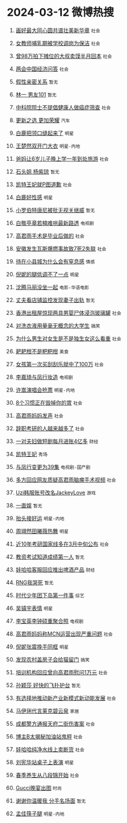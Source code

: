 # 2024-03-12 微博热搜 
1. [画好最大同心圆共谱壮美新华章](https://m.weibo.cn/search?containerid=100103type%3D1%26t%3D10%26q%3D%23%E7%94%BB%E5%A5%BD%E6%9C%80%E5%A4%A7%E5%90%8C%E5%BF%83%E5%9C%86%E5%85%B1%E8%B0%B1%E5%A3%AE%E7%BE%8E%E6%96%B0%E5%8D%8E%E7%AB%A0%23&stream_entry_id=51&isnewpage=1&extparam=seat%3D1%26dgr%3D0%26stream_entry_id%3D51%26pos%3D0%26c_type%3D51%26q%3D%2523%25E7%2594%25BB%25E5%25A5%25BD%25E6%259C%2580%25E5%25A4%25A7%25E5%2590%258C%25E5%25BF%2583%25E5%259C%2586%25E5%2585%25B1%25E8%25B0%25B1%25E5%25A3%25AE%25E7%25BE%258E%25E6%2596%25B0%25E5%258D%258E%25E7%25AB%25A0%2523%26filter_type%3Drealtimehot%26cate%3D10103%26display_time%3D1710177477%26pre_seqid%3D17101774777730138825) `社会` 

2. [女教师哺乳期被学校调岗为保洁](https://m.weibo.cn/search?containerid=100103type%3D1%26t%3D10%26q%3D%23%E5%A5%B3%E6%95%99%E5%B8%88%E5%93%BA%E4%B9%B3%E6%9C%9F%E8%A2%AB%E5%AD%A6%E6%A0%A1%E8%B0%83%E5%B2%97%E4%B8%BA%E4%BF%9D%E6%B4%81%23&stream_entry_id=31&isnewpage=1&extparam=seat%3D1%26realpos%3D1%26q%3D%2523%25E5%25A5%25B3%25E6%2595%2599%25E5%25B8%2588%25E5%2593%25BA%25E4%25B9%25B3%25E6%259C%259F%25E8%25A2%25AB%25E5%25AD%25A6%25E6%25A0%25A1%25E8%25B0%2583%25E5%25B2%2597%25E4%25B8%25BA%25E4%25BF%259D%25E6%25B4%2581%2523%26c_type%3D31%26filter_type%3Drealtimehot%26cate%3D5001%26lcate%3D5001%26stream_entry_id%3D31%26pos%3D0%26flag%3D1%26dgr%3D0%26band_rank%3D1%26display_time%3D1710177477%26pre_seqid%3D17101774777730138825) `社会` 

3. [曾98万拍下摊位的大叔卖馍半月回本](https://m.weibo.cn/search?containerid=100103type%3D1%26t%3D10%26q%3D%23%E6%9B%BE98%E4%B8%87%E6%8B%8D%E4%B8%8B%E6%91%8A%E4%BD%8D%E7%9A%84%E5%A4%A7%E5%8F%94%E5%8D%96%E9%A6%8D%E5%8D%8A%E6%9C%88%E5%9B%9E%E6%9C%AC%23&stream_entry_id=31&isnewpage=1&extparam=seat%3D1%26realpos%3D2%26q%3D%2523%25E6%259B%25BE98%25E4%25B8%2587%25E6%258B%258D%25E4%25B8%258B%25E6%2591%258A%25E4%25BD%258D%25E7%259A%2584%25E5%25A4%25A7%25E5%258F%2594%25E5%258D%2596%25E9%25A6%258D%25E5%258D%258A%25E6%259C%2588%25E5%259B%259E%25E6%259C%25AC%2523%26c_type%3D31%26filter_type%3Drealtimehot%26cate%3D5001%26lcate%3D5001%26stream_entry_id%3D31%26pos%3D1%26flag%3D32768%26dgr%3D0%26band_rank%3D2%26display_time%3D1710177477%26pre_seqid%3D17101774777730138825) `社会` 

4. [两会中国经济问答](https://m.weibo.cn/search?containerid=100103type%3D1%26t%3D10%26q%3D%23%E4%B8%A4%E4%BC%9A%E4%B8%AD%E5%9B%BD%E7%BB%8F%E6%B5%8E%E9%97%AE%E7%AD%94%23&stream_entry_id=31&isnewpage=1&extparam=seat%3D1%26realpos%3D3%26q%3D%2523%25E4%25B8%25A4%25E4%25BC%259A%25E4%25B8%25AD%25E5%259B%25BD%25E7%25BB%258F%25E6%25B5%258E%25E9%2597%25AE%25E7%25AD%2594%2523%26c_type%3D31%26filter_type%3Drealtimehot%26cate%3D5001%26lcate%3D5001%26stream_entry_id%3D31%26pos%3D2%26flag%3D0%26dgr%3D0%26band_rank%3D3%26display_time%3D1710177477%26pre_seqid%3D17101774777730138825) `社会` 

5. [假性亲密关系](https://m.weibo.cn/search?containerid=100103type%3D1%26t%3D10%26q%3D%E5%81%87%E6%80%A7%E4%BA%B2%E5%AF%86%E5%85%B3%E7%B3%BB&stream_entry_id=31&isnewpage=1&extparam=seat%3D1%26realpos%3D4%26q%3D%25E5%2581%2587%25E6%2580%25A7%25E4%25BA%25B2%25E5%25AF%2586%25E5%2585%25B3%25E7%25B3%25BB%26c_type%3D31%26filter_type%3Drealtimehot%26cate%3D5001%26lcate%3D5001%26stream_entry_id%3D31%26pos%3D3%26flag%3D2%26dgr%3D0%26band_rank%3D4%26display_time%3D1710177477%26pre_seqid%3D17101774777730138825) `暂无` 

6. [林一 男友101](https://m.weibo.cn/search?containerid=100103type%3D1%26t%3D10%26q%3D%E6%9E%97%E4%B8%80+%E7%94%B7%E5%8F%8B101&stream_entry_id=31&isnewpage=1&extparam=seat%3D1%26realpos%3D5%26q%3D%25E6%259E%2597%25E4%25B8%2580%2520%25E7%2594%25B7%25E5%258F%258B101%26c_type%3D31%26filter_type%3Drealtimehot%26cate%3D5001%26lcate%3D5001%26stream_entry_id%3D31%26pos%3D4%26flag%3D2%26dgr%3D0%26band_rank%3D5%26display_time%3D1710177477%26pre_seqid%3D17101774777730138825) `暂无` 

7. [中科院院士不提倡健康人做癌症筛查](https://m.weibo.cn/search?containerid=100103type%3D1%26t%3D10%26q%3D%23%E4%B8%AD%E7%A7%91%E9%99%A2%E9%99%A2%E5%A3%AB%E4%B8%8D%E6%8F%90%E5%80%A1%E5%81%A5%E5%BA%B7%E4%BA%BA%E5%81%9A%E7%99%8C%E7%97%87%E7%AD%9B%E6%9F%A5%23&stream_entry_id=31&isnewpage=1&extparam=seat%3D1%26realpos%3D6%26q%3D%2523%25E4%25B8%25AD%25E7%25A7%2591%25E9%2599%25A2%25E9%2599%25A2%25E5%25A3%25AB%25E4%25B8%258D%25E6%258F%2590%25E5%2580%25A1%25E5%2581%25A5%25E5%25BA%25B7%25E4%25BA%25BA%25E5%2581%259A%25E7%2599%258C%25E7%2597%2587%25E7%25AD%259B%25E6%259F%25A5%2523%26c_type%3D31%26filter_type%3Drealtimehot%26cate%3D5001%26lcate%3D5001%26stream_entry_id%3D31%26pos%3D5%26flag%3D2%26dgr%3D0%26band_rank%3D6%26display_time%3D1710177477%26pre_seqid%3D17101774777730138825) `社会` 

8. [更新之选 更加荣耀](https://m.weibo.cn/search?containerid=100103type%3D1%26t%3D10%26q%3D%23%E6%9B%B4%E6%96%B0%E4%B9%8B%E9%80%89+%E6%9B%B4%E5%8A%A0%E8%8D%A3%E8%80%80%23&stream_entry_id=31&isnewpage=1&extparam=seat%3D1%26adid%3D226587%26band_rank%3D7%26c_type%3D31%26filter_type%3Drealtimehot%26cate%3D5001%26lcate%3D5001%26topic_ad%3D1%26stream_entry_id%3D31%26pos%3D6%26q%3D%2523%25E6%259B%25B4%25E6%2596%25B0%25E4%25B9%258B%25E9%2580%2589%2520%25E6%259B%25B4%25E5%258A%25A0%25E8%258D%25A3%25E8%2580%2580%2523%26dgr%3D0%26is_ad_pos%3D1%26display_time%3D1710177477%26pre_seqid%3D17101774777730138825) `汽车` 

9. [白鹿把领口缝起来了](https://m.weibo.cn/search?containerid=100103type%3D1%26t%3D10%26q%3D%23%E7%99%BD%E9%B9%BF%E6%8A%8A%E9%A2%86%E5%8F%A3%E7%BC%9D%E8%B5%B7%E6%9D%A5%E4%BA%86%23&stream_entry_id=31&isnewpage=1&extparam=seat%3D1%26realpos%3D7%26q%3D%2523%25E7%2599%25BD%25E9%25B9%25BF%25E6%258A%258A%25E9%25A2%2586%25E5%258F%25A3%25E7%25BC%259D%25E8%25B5%25B7%25E6%259D%25A5%25E4%25BA%2586%2523%26c_type%3D31%26filter_type%3Drealtimehot%26cate%3D5001%26lcate%3D5001%26stream_entry_id%3D31%26pos%3D7%26flag%3D2%26dgr%3D0%26band_rank%3D7%26display_time%3D1710177477%26pre_seqid%3D17101774777730138825) `明星` 

10. [王楚然双开门大衣](https://m.weibo.cn/search?containerid=100103type%3D1%26t%3D10%26q%3D%23%E7%8E%8B%E6%A5%9A%E7%84%B6%E5%8F%8C%E5%BC%80%E9%97%A8%E5%A4%A7%E8%A1%A3%23&stream_entry_id=31&isnewpage=1&extparam=seat%3D1%26realpos%3D8%26q%3D%2523%25E7%258E%258B%25E6%25A5%259A%25E7%2584%25B6%25E5%258F%258C%25E5%25BC%2580%25E9%2597%25A8%25E5%25A4%25A7%25E8%25A1%25A3%2523%26c_type%3D31%26filter_type%3Drealtimehot%26cate%3D5001%26lcate%3D5001%26stream_entry_id%3D31%26pos%3D8%26flag%3D2%26dgr%3D0%26band_rank%3D8%26display_time%3D1710177477%26pre_seqid%3D17101774777730138825) `明星-内地` 

11. [爸妈让6岁儿子晚上学一年到处旅游](https://m.weibo.cn/search?containerid=100103type%3D1%26t%3D10%26q%3D%23%E7%88%B8%E5%A6%88%E8%AE%A96%E5%B2%81%E5%84%BF%E5%AD%90%E6%99%9A%E4%B8%8A%E5%AD%A6%E4%B8%80%E5%B9%B4%E5%88%B0%E5%A4%84%E6%97%85%E6%B8%B8%23&stream_entry_id=31&isnewpage=1&extparam=seat%3D1%26realpos%3D9%26q%3D%2523%25E7%2588%25B8%25E5%25A6%2588%25E8%25AE%25A96%25E5%25B2%2581%25E5%2584%25BF%25E5%25AD%2590%25E6%2599%259A%25E4%25B8%258A%25E5%25AD%25A6%25E4%25B8%2580%25E5%25B9%25B4%25E5%2588%25B0%25E5%25A4%2584%25E6%2597%2585%25E6%25B8%25B8%2523%26c_type%3D31%26filter_type%3Drealtimehot%26cate%3D5001%26lcate%3D5001%26stream_entry_id%3D31%26pos%3D9%26flag%3D32768%26dgr%3D0%26band_rank%3D9%26display_time%3D1710177477%26pre_seqid%3D17101774777730138825) `社会` 

12. [石头姐 杨紫琼](https://m.weibo.cn/search?containerid=100103type%3D1%26t%3D10%26q%3D%E7%9F%B3%E5%A4%B4%E5%A7%90+%E6%9D%A8%E7%B4%AB%E7%90%BC&stream_entry_id=31&isnewpage=1&extparam=seat%3D1%26realpos%3D10%26q%3D%25E7%259F%25B3%25E5%25A4%25B4%25E5%25A7%2590%2520%25E6%259D%25A8%25E7%25B4%25AB%25E7%2590%25BC%26c_type%3D31%26filter_type%3Drealtimehot%26cate%3D5001%26lcate%3D5001%26stream_entry_id%3D31%26pos%3D10%26flag%3D0%26dgr%3D0%26band_rank%3D10%26display_time%3D1710177477%26pre_seqid%3D17101774777730138825) `暂无` 

13. [凯特王妃就P图道歉](https://m.weibo.cn/search?containerid=100103type%3D1%26t%3D10%26q%3D%23%E5%87%AF%E7%89%B9%E7%8E%8B%E5%A6%83%E5%B0%B1P%E5%9B%BE%E9%81%93%E6%AD%89%23&stream_entry_id=31&isnewpage=1&extparam=seat%3D1%26realpos%3D11%26q%3D%2523%25E5%2587%25AF%25E7%2589%25B9%25E7%258E%258B%25E5%25A6%2583%25E5%25B0%25B1P%25E5%259B%25BE%25E9%2581%2593%25E6%25AD%2589%2523%26c_type%3D31%26filter_type%3Drealtimehot%26cate%3D5001%26lcate%3D5001%26stream_entry_id%3D31%26pos%3D11%26flag%3D2%26dgr%3D0%26band_rank%3D11%26display_time%3D1710177477%26pre_seqid%3D17101774777730138825) `社会` 

14. [白鹿好性感](https://m.weibo.cn/search?containerid=100103type%3D1%26t%3D10%26q%3D%23%E7%99%BD%E9%B9%BF%E5%A5%BD%E6%80%A7%E6%84%9F%23&stream_entry_id=31&isnewpage=1&extparam=seat%3D1%26realpos%3D12%26q%3D%2523%25E7%2599%25BD%25E9%25B9%25BF%25E5%25A5%25BD%25E6%2580%25A7%25E6%2584%259F%2523%26c_type%3D31%26filter_type%3Drealtimehot%26cate%3D5001%26lcate%3D5001%26stream_entry_id%3D31%26pos%3D12%26flag%3D2%26dgr%3D0%26band_rank%3D12%26display_time%3D1710177477%26pre_seqid%3D17101774777730138825) `明星` 

15. [小罗伯特唐尼被批无视关继威](https://m.weibo.cn/search?containerid=100103type%3D1%26t%3D10%26q%3D%E5%B0%8F%E7%BD%97%E4%BC%AF%E7%89%B9%E5%94%90%E5%B0%BC%E8%A2%AB%E6%89%B9%E6%97%A0%E8%A7%86%E5%85%B3%E7%BB%A7%E5%A8%81&stream_entry_id=31&isnewpage=1&extparam=seat%3D1%26realpos%3D13%26q%3D%25E5%25B0%258F%25E7%25BD%2597%25E4%25BC%25AF%25E7%2589%25B9%25E5%2594%2590%25E5%25B0%25BC%25E8%25A2%25AB%25E6%2589%25B9%25E6%2597%25A0%25E8%25A7%2586%25E5%2585%25B3%25E7%25BB%25A7%25E5%25A8%2581%26c_type%3D31%26filter_type%3Drealtimehot%26cate%3D5001%26lcate%3D5001%26stream_entry_id%3D31%26pos%3D13%26flag%3D2%26dgr%3D0%26band_rank%3D13%26display_time%3D1710177477%26pre_seqid%3D17101774777730138825) `暂无` 

16. [白敬亭章若楠难哄最新路透](https://m.weibo.cn/search?containerid=100103type%3D1%26t%3D10%26q%3D%23%E7%99%BD%E6%95%AC%E4%BA%AD%E7%AB%A0%E8%8B%A5%E6%A5%A0%E9%9A%BE%E5%93%84%E6%9C%80%E6%96%B0%E8%B7%AF%E9%80%8F%23&stream_entry_id=31&isnewpage=1&extparam=seat%3D1%26realpos%3D14%26q%3D%2523%25E7%2599%25BD%25E6%2595%25AC%25E4%25BA%25AD%25E7%25AB%25A0%25E8%258B%25A5%25E6%25A5%25A0%25E9%259A%25BE%25E5%2593%2584%25E6%259C%2580%25E6%2596%25B0%25E8%25B7%25AF%25E9%2580%258F%2523%26c_type%3D31%26filter_type%3Drealtimehot%26cate%3D5001%26lcate%3D5001%26stream_entry_id%3D31%26pos%3D14%26flag%3D0%26dgr%3D0%26band_rank%3D14%26display_time%3D1710177477%26pre_seqid%3D17101774777730138825) `电视剧` 

17. [高君雨手术是毕业后做的](https://m.weibo.cn/search?containerid=100103type%3D1%26t%3D10%26q%3D%23%E9%AB%98%E5%90%9B%E9%9B%A8%E6%89%8B%E6%9C%AF%E6%98%AF%E6%AF%95%E4%B8%9A%E5%90%8E%E5%81%9A%E7%9A%84%23&stream_entry_id=31&isnewpage=1&extparam=seat%3D1%26realpos%3D15%26q%3D%2523%25E9%25AB%2598%25E5%2590%259B%25E9%259B%25A8%25E6%2589%258B%25E6%259C%25AF%25E6%2598%25AF%25E6%25AF%2595%25E4%25B8%259A%25E5%2590%258E%25E5%2581%259A%25E7%259A%2584%2523%26c_type%3D31%26filter_type%3Drealtimehot%26cate%3D5001%26lcate%3D5001%26stream_entry_id%3D31%26pos%3D15%26flag%3D2%26dgr%3D0%26band_rank%3D15%26display_time%3D1710177477%26pre_seqid%3D17101774777730138825) `社会` 

18. [安徽发生瓦斯爆燃事故致7死2失联](https://m.weibo.cn/search?containerid=100103type%3D1%26t%3D10%26q%3D%23%E5%AE%89%E5%BE%BD%E5%8F%91%E7%94%9F%E7%93%A6%E6%96%AF%E7%88%86%E7%87%83%E4%BA%8B%E6%95%85%E8%87%B47%E6%AD%BB2%E5%A4%B1%E8%81%94%23&stream_entry_id=31&isnewpage=1&extparam=seat%3D1%26realpos%3D16%26q%3D%2523%25E5%25AE%2589%25E5%25BE%25BD%25E5%258F%2591%25E7%2594%259F%25E7%2593%25A6%25E6%2596%25AF%25E7%2588%2586%25E7%2587%2583%25E4%25BA%258B%25E6%2595%2585%25E8%2587%25B47%25E6%25AD%25BB2%25E5%25A4%25B1%25E8%2581%2594%2523%26c_type%3D31%26filter_type%3Drealtimehot%26cate%3D5001%26lcate%3D5001%26stream_entry_id%3D31%26pos%3D16%26flag%3D2%26dgr%3D0%26band_rank%3D16%26display_time%3D1710177477%26pre_seqid%3D17101774777730138825) `社会` 

19. [待在小县城为什么会有窒息感](https://m.weibo.cn/search?containerid=100103type%3D1%26t%3D10%26q%3D%23%E5%BE%85%E5%9C%A8%E5%B0%8F%E5%8E%BF%E5%9F%8E%E4%B8%BA%E4%BB%80%E4%B9%88%E4%BC%9A%E6%9C%89%E7%AA%92%E6%81%AF%E6%84%9F%23&stream_entry_id=31&isnewpage=1&extparam=seat%3D1%26realpos%3D17%26q%3D%2523%25E5%25BE%2585%25E5%259C%25A8%25E5%25B0%258F%25E5%258E%25BF%25E5%259F%258E%25E4%25B8%25BA%25E4%25BB%2580%25E4%25B9%2588%25E4%25BC%259A%25E6%259C%2589%25E7%25AA%2592%25E6%2581%25AF%25E6%2584%259F%2523%26c_type%3D31%26filter_type%3Drealtimehot%26cate%3D5001%26lcate%3D5001%26stream_entry_id%3D31%26pos%3D17%26flag%3D2%26dgr%3D0%26band_rank%3D17%26display_time%3D1710177477%26pre_seqid%3D17101774777730138825) `情感` 

20. [倪妮的腿低调不了一点](https://m.weibo.cn/search?containerid=100103type%3D1%26t%3D10%26q%3D%23%E5%80%AA%E5%A6%AE%E7%9A%84%E8%85%BF%E4%BD%8E%E8%B0%83%E4%B8%8D%E4%BA%86%E4%B8%80%E7%82%B9%23&stream_entry_id=31&isnewpage=1&extparam=seat%3D1%26realpos%3D18%26q%3D%2523%25E5%2580%25AA%25E5%25A6%25AE%25E7%259A%2584%25E8%2585%25BF%25E4%25BD%258E%25E8%25B0%2583%25E4%25B8%258D%25E4%25BA%2586%25E4%25B8%2580%25E7%2582%25B9%2523%26c_type%3D31%26filter_type%3Drealtimehot%26cate%3D5001%26lcate%3D5001%26stream_entry_id%3D31%26pos%3D18%26flag%3D2%26dgr%3D0%26band_rank%3D18%26display_time%3D1710177477%26pre_seqid%3D17101774777730138825) `明星` 

21. [沈腾马丽没坐一起](https://m.weibo.cn/search?containerid=100103type%3D1%26t%3D10%26q%3D%23%E6%B2%88%E8%85%BE%E9%A9%AC%E4%B8%BD%E6%B2%A1%E5%9D%90%E4%B8%80%E8%B5%B7%23&stream_entry_id=31&isnewpage=1&extparam=seat%3D1%26realpos%3D19%26q%3D%2523%25E6%25B2%2588%25E8%2585%25BE%25E9%25A9%25AC%25E4%25B8%25BD%25E6%25B2%25A1%25E5%259D%2590%25E4%25B8%2580%25E8%25B5%25B7%2523%26c_type%3D31%26filter_type%3Drealtimehot%26cate%3D5001%26lcate%3D5001%26stream_entry_id%3D31%26pos%3D19%26flag%3D1%26dgr%3D0%26band_rank%3D19%26display_time%3D1710177477%26pre_seqid%3D17101774777730138825) `电影-华语电影` 

22. [丈夫看店铺监控发现妻子出轨](https://m.weibo.cn/search?containerid=100103type%3D1%26t%3D10%26q%3D%23%E4%B8%88%E5%A4%AB%E7%9C%8B%E5%BA%97%E9%93%BA%E7%9B%91%E6%8E%A7%E5%8F%91%E7%8E%B0%E5%A6%BB%E5%AD%90%E5%87%BA%E8%BD%A8%23&stream_entry_id=31&isnewpage=1&extparam=seat%3D1%26realpos%3D20%26q%3D%2523%25E4%25B8%2588%25E5%25A4%25AB%25E7%259C%258B%25E5%25BA%2597%25E9%2593%25BA%25E7%259B%2591%25E6%258E%25A7%25E5%258F%2591%25E7%258E%25B0%25E5%25A6%25BB%25E5%25AD%2590%25E5%2587%25BA%25E8%25BD%25A8%2523%26c_type%3D31%26filter_type%3Drealtimehot%26cate%3D5001%26lcate%3D5001%26stream_entry_id%3D31%26pos%3D20%26flag%3D0%26dgr%3D0%26band_rank%3D20%26display_time%3D1710177477%26pre_seqid%3D17101774777730138825) `暂无` 

23. [香港出租屋惊现两具男婴尸体浸泡玻璃罐](https://m.weibo.cn/search?containerid=100103type%3D1%26t%3D10%26q%3D%23%E9%A6%99%E6%B8%AF%E5%87%BA%E7%A7%9F%E5%B1%8B%E6%83%8A%E7%8E%B0%E4%B8%A4%E5%85%B7%E7%94%B7%E5%A9%B4%E5%B0%B8%E4%BD%93%E6%B5%B8%E6%B3%A1%E7%8E%BB%E7%92%83%E7%BD%90%23&stream_entry_id=31&isnewpage=1&extparam=seat%3D1%26realpos%3D21%26q%3D%2523%25E9%25A6%2599%25E6%25B8%25AF%25E5%2587%25BA%25E7%25A7%259F%25E5%25B1%258B%25E6%2583%258A%25E7%258E%25B0%25E4%25B8%25A4%25E5%2585%25B7%25E7%2594%25B7%25E5%25A9%25B4%25E5%25B0%25B8%25E4%25BD%2593%25E6%25B5%25B8%25E6%25B3%25A1%25E7%258E%25BB%25E7%2592%2583%25E7%25BD%2590%2523%26c_type%3D31%26filter_type%3Drealtimehot%26cate%3D5001%26lcate%3D5001%26stream_entry_id%3D31%26pos%3D21%26flag%3D2%26dgr%3D0%26band_rank%3D21%26display_time%3D1710177477%26pre_seqid%3D17101774777730138825) `社会` 

24. [对洗衣液用量毫无概念的大学生](https://m.weibo.cn/search?containerid=100103type%3D1%26t%3D10%26q%3D%23%E5%AF%B9%E6%B4%97%E8%A1%A3%E6%B6%B2%E7%94%A8%E9%87%8F%E6%AF%AB%E6%97%A0%E6%A6%82%E5%BF%B5%E7%9A%84%E5%A4%A7%E5%AD%A6%E7%94%9F%23&stream_entry_id=31&isnewpage=1&extparam=seat%3D1%26realpos%3D22%26q%3D%2523%25E5%25AF%25B9%25E6%25B4%2597%25E8%25A1%25A3%25E6%25B6%25B2%25E7%2594%25A8%25E9%2587%258F%25E6%25AF%25AB%25E6%2597%25A0%25E6%25A6%2582%25E5%25BF%25B5%25E7%259A%2584%25E5%25A4%25A7%25E5%25AD%25A6%25E7%2594%259F%2523%26c_type%3D31%26filter_type%3Drealtimehot%26cate%3D5001%26lcate%3D5001%26stream_entry_id%3D31%26pos%3D22%26flag%3D0%26dgr%3D0%26band_rank%3D22%26display_time%3D1710177477%26pre_seqid%3D17101774777730138825) `搞笑` 

25. [为什么男生对女生是不是独生女这么看重](https://m.weibo.cn/search?containerid=100103type%3D1%26t%3D10%26q%3D%23%E4%B8%BA%E4%BB%80%E4%B9%88%E7%94%B7%E7%94%9F%E5%AF%B9%E5%A5%B3%E7%94%9F%E6%98%AF%E4%B8%8D%E6%98%AF%E7%8B%AC%E7%94%9F%E5%A5%B3%E8%BF%99%E4%B9%88%E7%9C%8B%E9%87%8D%23&stream_entry_id=31&isnewpage=1&extparam=seat%3D1%26realpos%3D23%26q%3D%2523%25E4%25B8%25BA%25E4%25BB%2580%25E4%25B9%2588%25E7%2594%25B7%25E7%2594%259F%25E5%25AF%25B9%25E5%25A5%25B3%25E7%2594%259F%25E6%2598%25AF%25E4%25B8%258D%25E6%2598%25AF%25E7%258B%25AC%25E7%2594%259F%25E5%25A5%25B3%25E8%25BF%2599%25E4%25B9%2588%25E7%259C%258B%25E9%2587%258D%2523%26c_type%3D31%26filter_type%3Drealtimehot%26cate%3D5001%26lcate%3D5001%26stream_entry_id%3D31%26pos%3D23%26flag%3D0%26dgr%3D0%26band_rank%3D23%26display_time%3D1710177477%26pre_seqid%3D17101774777730138825) `社会` 

26. [耙耙柑不是粑粑柑](https://m.weibo.cn/search?containerid=100103type%3D1%26t%3D10%26q%3D%23%E8%80%99%E8%80%99%E6%9F%91%E4%B8%8D%E6%98%AF%E7%B2%91%E7%B2%91%E6%9F%91%23&stream_entry_id=31&isnewpage=1&extparam=seat%3D1%26realpos%3D24%26q%3D%2523%25E8%2580%2599%25E8%2580%2599%25E6%259F%2591%25E4%25B8%258D%25E6%2598%25AF%25E7%25B2%2591%25E7%25B2%2591%25E6%259F%2591%2523%26c_type%3D31%26filter_type%3Drealtimehot%26cate%3D5001%26lcate%3D5001%26stream_entry_id%3D31%26pos%3D24%26flag%3D2%26dgr%3D0%26band_rank%3D24%26display_time%3D1710177477%26pre_seqid%3D17101774777730138825) `美食` 

27. [女孩第一次买刮刮乐就中了100万](https://m.weibo.cn/search?containerid=100103type%3D1%26t%3D10%26q%3D%23%E5%A5%B3%E5%AD%A9%E7%AC%AC%E4%B8%80%E6%AC%A1%E4%B9%B0%E5%88%AE%E5%88%AE%E4%B9%90%E5%B0%B1%E4%B8%AD%E4%BA%86100%E4%B8%87%23&stream_entry_id=31&isnewpage=1&extparam=seat%3D1%26realpos%3D25%26q%3D%2523%25E5%25A5%25B3%25E5%25AD%25A9%25E7%25AC%25AC%25E4%25B8%2580%25E6%25AC%25A1%25E4%25B9%25B0%25E5%2588%25AE%25E5%2588%25AE%25E4%25B9%2590%25E5%25B0%25B1%25E4%25B8%25AD%25E4%25BA%2586100%25E4%25B8%2587%2523%26c_type%3D31%26filter_type%3Drealtimehot%26cate%3D5001%26lcate%3D5001%26stream_entry_id%3D31%26pos%3D25%26flag%3D0%26dgr%3D0%26band_rank%3D25%26display_time%3D1710177477%26pre_seqid%3D17101774777730138825) `社会` 

28. [李嘉琦与凤行妆造](https://m.weibo.cn/search?containerid=100103type%3D1%26t%3D10%26q%3D%23%E6%9D%8E%E5%98%89%E7%90%A6%E4%B8%8E%E5%87%A4%E8%A1%8C%E5%A6%86%E9%80%A0%23&stream_entry_id=31&isnewpage=1&extparam=seat%3D1%26realpos%3D26%26q%3D%2523%25E6%259D%258E%25E5%2598%2589%25E7%2590%25A6%25E4%25B8%258E%25E5%2587%25A4%25E8%25A1%258C%25E5%25A6%2586%25E9%2580%25A0%2523%26c_type%3D31%26filter_type%3Drealtimehot%26cate%3D5001%26lcate%3D5001%26stream_entry_id%3D31%26pos%3D26%26flag%3D1%26dgr%3D0%26band_rank%3D26%26display_time%3D1710177477%26pre_seqid%3D17101774777730138825) `电视剧` 

29. [许嵩演唱会抢票](https://m.weibo.cn/search?containerid=100103type%3D1%26t%3D10%26q%3D%23%E8%AE%B8%E5%B5%A9%E6%BC%94%E5%94%B1%E4%BC%9A%E6%8A%A2%E7%A5%A8%23&stream_entry_id=31&isnewpage=1&extparam=seat%3D1%26realpos%3D27%26q%3D%2523%25E8%25AE%25B8%25E5%25B5%25A9%25E6%25BC%2594%25E5%2594%25B1%25E4%25BC%259A%25E6%258A%25A2%25E7%25A5%25A8%2523%26c_type%3D31%26filter_type%3Drealtimehot%26cate%3D5001%26lcate%3D5001%26stream_entry_id%3D31%26pos%3D27%26flag%3D0%26dgr%3D0%26band_rank%3D27%26display_time%3D1710177477%26pre_seqid%3D17101774777730138825) `明星-内地` 

30. [8个习惯正在毁掉你的胃](https://m.weibo.cn/search?containerid=100103type%3D1%26t%3D10%26q%3D%238%E4%B8%AA%E4%B9%A0%E6%83%AF%E6%AD%A3%E5%9C%A8%E6%AF%81%E6%8E%89%E4%BD%A0%E7%9A%84%E8%83%83%23&stream_entry_id=31&isnewpage=1&extparam=seat%3D1%26realpos%3D28%26q%3D%25238%25E4%25B8%25AA%25E4%25B9%25A0%25E6%2583%25AF%25E6%25AD%25A3%25E5%259C%25A8%25E6%25AF%2581%25E6%258E%2589%25E4%25BD%25A0%25E7%259A%2584%25E8%2583%2583%2523%26c_type%3D31%26filter_type%3Drealtimehot%26cate%3D5001%26lcate%3D5001%26stream_entry_id%3D31%26pos%3D28%26flag%3D0%26dgr%3D0%26band_rank%3D28%26display_time%3D1710177477%26pre_seqid%3D17101774777730138825) `社会` 

31. [高君雨妈妈发声](https://m.weibo.cn/search?containerid=100103type%3D1%26t%3D10%26q%3D%23%E9%AB%98%E5%90%9B%E9%9B%A8%E5%A6%88%E5%A6%88%E5%8F%91%E5%A3%B0%23&stream_entry_id=31&isnewpage=1&extparam=seat%3D1%26realpos%3D29%26q%3D%2523%25E9%25AB%2598%25E5%2590%259B%25E9%259B%25A8%25E5%25A6%2588%25E5%25A6%2588%25E5%258F%2591%25E5%25A3%25B0%2523%26c_type%3D31%26filter_type%3Drealtimehot%26cate%3D5001%26lcate%3D5001%26stream_entry_id%3D31%26pos%3D29%26flag%3D0%26dgr%3D0%26band_rank%3D29%26display_time%3D1710177477%26pre_seqid%3D17101774777730138825) `社会` 

32. [辞职考研的人越来越多了](https://m.weibo.cn/search?containerid=100103type%3D1%26t%3D10%26q%3D%23%E8%BE%9E%E8%81%8C%E8%80%83%E7%A0%94%E7%9A%84%E4%BA%BA%E8%B6%8A%E6%9D%A5%E8%B6%8A%E5%A4%9A%E4%BA%86%23&stream_entry_id=31&isnewpage=1&extparam=seat%3D1%26realpos%3D30%26q%3D%2523%25E8%25BE%259E%25E8%2581%258C%25E8%2580%2583%25E7%25A0%2594%25E7%259A%2584%25E4%25BA%25BA%25E8%25B6%258A%25E6%259D%25A5%25E8%25B6%258A%25E5%25A4%259A%25E4%25BA%2586%2523%26c_type%3D31%26filter_type%3Drealtimehot%26cate%3D5001%26lcate%3D5001%26stream_entry_id%3D31%26pos%3D30%26flag%3D0%26dgr%3D0%26band_rank%3D30%26display_time%3D1710177477%26pre_seqid%3D17101774777730138825) `社会` 

33. [一对夫妇做短剧每月进账4亿多](https://m.weibo.cn/search?containerid=100103type%3D1%26t%3D10%26q%3D%23%E4%B8%80%E5%AF%B9%E5%A4%AB%E5%A6%87%E5%81%9A%E7%9F%AD%E5%89%A7%E6%AF%8F%E6%9C%88%E8%BF%9B%E8%B4%A64%E4%BA%BF%E5%A4%9A%23&stream_entry_id=31&isnewpage=1&extparam=seat%3D1%26realpos%3D31%26q%3D%2523%25E4%25B8%2580%25E5%25AF%25B9%25E5%25A4%25AB%25E5%25A6%2587%25E5%2581%259A%25E7%259F%25AD%25E5%2589%25A7%25E6%25AF%258F%25E6%259C%2588%25E8%25BF%259B%25E8%25B4%25A64%25E4%25BA%25BF%25E5%25A4%259A%2523%26c_type%3D31%26filter_type%3Drealtimehot%26cate%3D5001%26lcate%3D5001%26stream_entry_id%3D31%26pos%3D31%26flag%3D0%26dgr%3D0%26band_rank%3D31%26display_time%3D1710177477%26pre_seqid%3D17101774777730138825) `财经` 

34. [凯特王妃](https://m.weibo.cn/search?containerid=100103type%3D1%26t%3D10%26q%3D%E5%87%AF%E7%89%B9%E7%8E%8B%E5%A6%83&stream_entry_id=31&isnewpage=1&extparam=seat%3D1%26realpos%3D32%26q%3D%25E5%2587%25AF%25E7%2589%25B9%25E7%258E%258B%25E5%25A6%2583%26c_type%3D31%26filter_type%3Drealtimehot%26cate%3D5001%26lcate%3D5001%26stream_entry_id%3D31%26pos%3D32%26flag%3D0%26dgr%3D0%26band_rank%3D32%26display_time%3D1710177477%26pre_seqid%3D17101774777730138825) `秀场` 

35. [与凤行变更为39集](https://m.weibo.cn/search?containerid=100103type%3D1%26t%3D10%26q%3D%23%E4%B8%8E%E5%87%A4%E8%A1%8C%E5%8F%98%E6%9B%B4%E4%B8%BA39%E9%9B%86%23&stream_entry_id=31&isnewpage=1&extparam=seat%3D1%26realpos%3D33%26q%3D%2523%25E4%25B8%258E%25E5%2587%25A4%25E8%25A1%258C%25E5%258F%2598%25E6%259B%25B4%25E4%25B8%25BA39%25E9%259B%2586%2523%26c_type%3D31%26filter_type%3Drealtimehot%26cate%3D5001%26lcate%3D5001%26stream_entry_id%3D31%26pos%3D33%26flag%3D0%26dgr%3D0%26band_rank%3D33%26display_time%3D1710177477%26pre_seqid%3D17101774777730138825) `电视剧-国产剧` 

36. [多方回应网友质疑高君雨脑瘤手术视频](https://m.weibo.cn/search?containerid=100103type%3D1%26t%3D10%26q%3D%23%E5%A4%9A%E6%96%B9%E5%9B%9E%E5%BA%94%E7%BD%91%E5%8F%8B%E8%B4%A8%E7%96%91%E9%AB%98%E5%90%9B%E9%9B%A8%E8%84%91%E7%98%A4%E6%89%8B%E6%9C%AF%E8%A7%86%E9%A2%91%23&stream_entry_id=31&isnewpage=1&extparam=seat%3D1%26realpos%3D34%26q%3D%2523%25E5%25A4%259A%25E6%2596%25B9%25E5%259B%259E%25E5%25BA%2594%25E7%25BD%2591%25E5%258F%258B%25E8%25B4%25A8%25E7%2596%2591%25E9%25AB%2598%25E5%2590%259B%25E9%259B%25A8%25E8%2584%2591%25E7%2598%25A4%25E6%2589%258B%25E6%259C%25AF%25E8%25A7%2586%25E9%25A2%2591%2523%26c_type%3D31%26filter_type%3Drealtimehot%26cate%3D5001%26lcate%3D5001%26stream_entry_id%3D31%26pos%3D34%26flag%3D0%26dgr%3D0%26band_rank%3D34%26display_time%3D1710177477%26pre_seqid%3D17101774777730138825) `社会` 

37. [Uzi韩服账号改名JackeyLove](https://m.weibo.cn/search?containerid=100103type%3D1%26t%3D10%26q%3D%23Uzi%E9%9F%A9%E6%9C%8D%E8%B4%A6%E5%8F%B7%E6%94%B9%E5%90%8DJackeyLove%23&stream_entry_id=31&isnewpage=1&extparam=seat%3D1%26realpos%3D35%26q%3D%2523Uzi%25E9%259F%25A9%25E6%259C%258D%25E8%25B4%25A6%25E5%258F%25B7%25E6%2594%25B9%25E5%2590%258DJackeyLove%2523%26c_type%3D31%26filter_type%3Drealtimehot%26cate%3D5001%26lcate%3D5001%26stream_entry_id%3D31%26pos%3D35%26flag%3D0%26dgr%3D0%26band_rank%3D35%26display_time%3D1710177477%26pre_seqid%3D17101774777730138825) `游戏` 

38. [一直娱](https://m.weibo.cn/search?containerid=100103type%3D1%26t%3D10%26q%3D%E4%B8%80%E7%9B%B4%E5%A8%B1&stream_entry_id=31&isnewpage=1&extparam=seat%3D1%26realpos%3D36%26q%3D%25E4%25B8%2580%25E7%259B%25B4%25E5%25A8%25B1%26c_type%3D31%26filter_type%3Drealtimehot%26cate%3D5001%26lcate%3D5001%26stream_entry_id%3D31%26pos%3D36%26flag%3D1%26dgr%3D0%26band_rank%3D36%26display_time%3D1710177477%26pre_seqid%3D17101774777730138825) `暂无` 

39. [抬头接好运](https://m.weibo.cn/search?containerid=100103type%3D1%26t%3D10%26q%3D%23%E6%8A%AC%E5%A4%B4%E6%8E%A5%E5%A5%BD%E8%BF%90%23&stream_entry_id=31&isnewpage=1&extparam=seat%3D1%26realpos%3D37%26q%3D%2523%25E6%258A%25AC%25E5%25A4%25B4%25E6%258E%25A5%25E5%25A5%25BD%25E8%25BF%2590%2523%26c_type%3D31%26filter_type%3Drealtimehot%26cate%3D5001%26lcate%3D5001%26stream_entry_id%3D31%26pos%3D37%26flag%3D1%26dgr%3D0%26band_rank%3D37%26display_time%3D1710177477%26pre_seqid%3D17101774777730138825) `明星-内地` 

40. [周翊然田曦薇热舞](https://m.weibo.cn/search?containerid=100103type%3D1%26t%3D10%26q%3D%23%E5%91%A8%E7%BF%8A%E7%84%B6%E7%94%B0%E6%9B%A6%E8%96%87%E7%83%AD%E8%88%9E%23&stream_entry_id=31&isnewpage=1&extparam=seat%3D1%26realpos%3D38%26q%3D%2523%25E5%2591%25A8%25E7%25BF%258A%25E7%2584%25B6%25E7%2594%25B0%25E6%259B%25A6%25E8%2596%2587%25E7%2583%25AD%25E8%2588%259E%2523%26c_type%3D31%26filter_type%3Drealtimehot%26cate%3D5001%26lcate%3D5001%26stream_entry_id%3D31%26pos%3D38%26flag%3D0%26dgr%3D0%26band_rank%3D38%26display_time%3D1710177477%26pre_seqid%3D17101774777730138825) `明星` 

41. [近10年考研国家线多在3月中旬公布](https://m.weibo.cn/search?containerid=100103type%3D1%26t%3D10%26q%3D%23%E8%BF%9110%E5%B9%B4%E8%80%83%E7%A0%94%E5%9B%BD%E5%AE%B6%E7%BA%BF%E5%A4%9A%E5%9C%A83%E6%9C%88%E4%B8%AD%E6%97%AC%E5%85%AC%E5%B8%83%23&stream_entry_id=31&isnewpage=1&extparam=seat%3D1%26realpos%3D39%26q%3D%2523%25E8%25BF%259110%25E5%25B9%25B4%25E8%2580%2583%25E7%25A0%2594%25E5%259B%25BD%25E5%25AE%25B6%25E7%25BA%25BF%25E5%25A4%259A%25E5%259C%25A83%25E6%259C%2588%25E4%25B8%25AD%25E6%2597%25AC%25E5%2585%25AC%25E5%25B8%2583%2523%26c_type%3D31%26filter_type%3Drealtimehot%26cate%3D5001%26lcate%3D5001%26stream_entry_id%3D31%26pos%3D39%26flag%3D0%26dgr%3D0%26band_rank%3D39%26display_time%3D1710177477%26pre_seqid%3D17101774777730138825) `社会` 

42. [教资考试知道成绩第一人](https://m.weibo.cn/search?containerid=100103type%3D1%26t%3D10%26q%3D%E6%95%99%E8%B5%84%E8%80%83%E8%AF%95%E7%9F%A5%E9%81%93%E6%88%90%E7%BB%A9%E7%AC%AC%E4%B8%80%E4%BA%BA&stream_entry_id=31&isnewpage=1&extparam=seat%3D1%26realpos%3D40%26q%3D%25E6%2595%2599%25E8%25B5%2584%25E8%2580%2583%25E8%25AF%2595%25E7%259F%25A5%25E9%2581%2593%25E6%2588%2590%25E7%25BB%25A9%25E7%25AC%25AC%25E4%25B8%2580%25E4%25BA%25BA%26c_type%3D31%26filter_type%3Drealtimehot%26cate%3D5001%26lcate%3D5001%26stream_entry_id%3D31%26pos%3D40%26flag%3D0%26dgr%3D0%26band_rank%3D40%26display_time%3D1710177477%26pre_seqid%3D17101774777730138825) `暂无` 

43. [娃哈哈客服回应推出啤酒产品](https://m.weibo.cn/search?containerid=100103type%3D1%26t%3D10%26q%3D%23%E5%A8%83%E5%93%88%E5%93%88%E5%AE%A2%E6%9C%8D%E5%9B%9E%E5%BA%94%E6%8E%A8%E5%87%BA%E5%95%A4%E9%85%92%E4%BA%A7%E5%93%81%23&stream_entry_id=31&isnewpage=1&extparam=seat%3D1%26realpos%3D41%26q%3D%2523%25E5%25A8%2583%25E5%2593%2588%25E5%2593%2588%25E5%25AE%25A2%25E6%259C%258D%25E5%259B%259E%25E5%25BA%2594%25E6%258E%25A8%25E5%2587%25BA%25E5%2595%25A4%25E9%2585%2592%25E4%25BA%25A7%25E5%2593%2581%2523%26c_type%3D31%26filter_type%3Drealtimehot%26cate%3D5001%26lcate%3D5001%26stream_entry_id%3D31%26pos%3D41%26flag%3D0%26dgr%3D0%26band_rank%3D41%26display_time%3D1710177477%26pre_seqid%3D17101774777730138825) `财经` 

44. [RNG我哭死](https://m.weibo.cn/search?containerid=100103type%3D1%26t%3D10%26q%3DRNG%E6%88%91%E5%93%AD%E6%AD%BB&stream_entry_id=31&isnewpage=1&extparam=seat%3D1%26realpos%3D42%26q%3DRNG%25E6%2588%2591%25E5%2593%25AD%25E6%25AD%25BB%26c_type%3D31%26filter_type%3Drealtimehot%26cate%3D5001%26lcate%3D5001%26stream_entry_id%3D31%26pos%3D42%26flag%3D0%26dgr%3D0%26band_rank%3D42%26display_time%3D1710177477%26pre_seqid%3D17101774777730138825) `暂无` 

45. [时代少年团下岛第一件事](https://m.weibo.cn/search?containerid=100103type%3D1%26t%3D10%26q%3D%23%E6%97%B6%E4%BB%A3%E5%B0%91%E5%B9%B4%E5%9B%A2%E4%B8%8B%E5%B2%9B%E7%AC%AC%E4%B8%80%E4%BB%B6%E4%BA%8B%23&stream_entry_id=31&isnewpage=1&extparam=seat%3D1%26realpos%3D43%26q%3D%2523%25E6%2597%25B6%25E4%25BB%25A3%25E5%25B0%2591%25E5%25B9%25B4%25E5%259B%25A2%25E4%25B8%258B%25E5%25B2%259B%25E7%25AC%25AC%25E4%25B8%2580%25E4%25BB%25B6%25E4%25BA%258B%2523%26c_type%3D31%26filter_type%3Drealtimehot%26cate%3D5001%26lcate%3D5001%26stream_entry_id%3D31%26pos%3D43%26flag%3D0%26dgr%3D0%26band_rank%3D43%26display_time%3D1710177477%26pre_seqid%3D17101774777730138825) `综艺` 

46. [吴镇宇表情](https://m.weibo.cn/search?containerid=100103type%3D1%26t%3D10%26q%3D%E5%90%B4%E9%95%87%E5%AE%87%E8%A1%A8%E6%83%85&stream_entry_id=31&isnewpage=1&extparam=seat%3D1%26realpos%3D44%26q%3D%25E5%2590%25B4%25E9%2595%2587%25E5%25AE%2587%25E8%25A1%25A8%25E6%2583%2585%26c_type%3D31%26filter_type%3Drealtimehot%26cate%3D5001%26lcate%3D5001%26stream_entry_id%3D31%26pos%3D44%26flag%3D0%26dgr%3D0%26band_rank%3D44%26display_time%3D1710177477%26pre_seqid%3D17101774777730138825) `明星` 

47. [李宝英李钟硕重聚合照](https://m.weibo.cn/search?containerid=100103type%3D1%26t%3D10%26q%3D%23%E6%9D%8E%E5%AE%9D%E8%8B%B1%E6%9D%8E%E9%92%9F%E7%A1%95%E9%87%8D%E8%81%9A%E5%90%88%E7%85%A7%23&stream_entry_id=31&isnewpage=1&extparam=seat%3D1%26realpos%3D45%26q%3D%2523%25E6%259D%258E%25E5%25AE%259D%25E8%258B%25B1%25E6%259D%258E%25E9%2592%259F%25E7%25A1%2595%25E9%2587%258D%25E8%2581%259A%25E5%2590%2588%25E7%2585%25A7%2523%26c_type%3D31%26filter_type%3Drealtimehot%26cate%3D5001%26lcate%3D5001%26stream_entry_id%3D31%26pos%3D45%26flag%3D0%26dgr%3D0%26band_rank%3D45%26display_time%3D1710177477%26pre_seqid%3D17101774777730138825) `电视剧` 

48. [高君雨妈妈称MCN运营出现严重问题](https://m.weibo.cn/search?containerid=100103type%3D1%26t%3D10%26q%3D%23%E9%AB%98%E5%90%9B%E9%9B%A8%E5%A6%88%E5%A6%88%E7%A7%B0MCN%E8%BF%90%E8%90%A5%E5%87%BA%E7%8E%B0%E4%B8%A5%E9%87%8D%E9%97%AE%E9%A2%98%23&stream_entry_id=31&isnewpage=1&extparam=seat%3D1%26realpos%3D46%26q%3D%2523%25E9%25AB%2598%25E5%2590%259B%25E9%259B%25A8%25E5%25A6%2588%25E5%25A6%2588%25E7%25A7%25B0MCN%25E8%25BF%2590%25E8%2590%25A5%25E5%2587%25BA%25E7%258E%25B0%25E4%25B8%25A5%25E9%2587%258D%25E9%2597%25AE%25E9%25A2%2598%2523%26c_type%3D31%26filter_type%3Drealtimehot%26cate%3D5001%26lcate%3D5001%26stream_entry_id%3D31%26pos%3D46%26flag%3D0%26dgr%3D0%26band_rank%3D46%26display_time%3D1710177477%26pre_seqid%3D17101774777730138825) `社会` 

49. [倪妮张震挽手同框](https://m.weibo.cn/search?containerid=100103type%3D1%26t%3D10%26q%3D%23%E5%80%AA%E5%A6%AE%E5%BC%A0%E9%9C%87%E6%8C%BD%E6%89%8B%E5%90%8C%E6%A1%86%23&stream_entry_id=31&isnewpage=1&extparam=seat%3D1%26realpos%3D47%26q%3D%2523%25E5%2580%25AA%25E5%25A6%25AE%25E5%25BC%25A0%25E9%259C%2587%25E6%258C%25BD%25E6%2589%258B%25E5%2590%258C%25E6%25A1%2586%2523%26c_type%3D31%26filter_type%3Drealtimehot%26cate%3D5001%26lcate%3D5001%26stream_entry_id%3D31%26pos%3D47%26flag%3D0%26dgr%3D0%26band_rank%3D47%26display_time%3D1710177477%26pre_seqid%3D17101774777730138825) `明星` 

50. [发现农村盖房子会给猫留门](https://m.weibo.cn/search?containerid=100103type%3D1%26t%3D10%26q%3D%23%E5%8F%91%E7%8E%B0%E5%86%9C%E6%9D%91%E7%9B%96%E6%88%BF%E5%AD%90%E4%BC%9A%E7%BB%99%E7%8C%AB%E7%95%99%E9%97%A8%23&stream_entry_id=31&isnewpage=1&extparam=seat%3D1%26realpos%3D48%26q%3D%2523%25E5%258F%2591%25E7%258E%25B0%25E5%2586%259C%25E6%259D%2591%25E7%259B%2596%25E6%2588%25BF%25E5%25AD%2590%25E4%25BC%259A%25E7%25BB%2599%25E7%258C%25AB%25E7%2595%2599%25E9%2597%25A8%2523%26c_type%3D31%26filter_type%3Drealtimehot%26cate%3D5001%26lcate%3D5001%26stream_entry_id%3D31%26pos%3D48%26flag%3D0%26dgr%3D0%26band_rank%3D48%26display_time%3D1710177477%26pre_seqid%3D17101774777730138825) `搞笑` 

51. [培训机构回应曾向高君雨慰问1万元](https://m.weibo.cn/search?containerid=100103type%3D1%26t%3D10%26q%3D%23%E5%9F%B9%E8%AE%AD%E6%9C%BA%E6%9E%84%E5%9B%9E%E5%BA%94%E6%9B%BE%E5%90%91%E9%AB%98%E5%90%9B%E9%9B%A8%E6%85%B0%E9%97%AE1%E4%B8%87%E5%85%83%23&stream_entry_id=31&isnewpage=1&extparam=seat%3D1%26realpos%3D49%26q%3D%2523%25E5%259F%25B9%25E8%25AE%25AD%25E6%259C%25BA%25E6%259E%2584%25E5%259B%259E%25E5%25BA%2594%25E6%259B%25BE%25E5%2590%2591%25E9%25AB%2598%25E5%2590%259B%25E9%259B%25A8%25E6%2585%25B0%25E9%2597%25AE1%25E4%25B8%2587%25E5%2585%2583%2523%26c_type%3D31%26filter_type%3Drealtimehot%26cate%3D5001%26lcate%3D5001%26stream_entry_id%3D31%26pos%3D49%26flag%3D0%26dgr%3D0%26band_rank%3D49%26display_time%3D1710177477%26pre_seqid%3D17101774777730138825) `社会` 

52. [孙颖莎 好快的飞扑护台](https://m.weibo.cn/search?containerid=100103type%3D1%26t%3D10%26q%3D%E5%AD%99%E9%A2%96%E8%8E%8E+%E5%A5%BD%E5%BF%AB%E7%9A%84%E9%A3%9E%E6%89%91%E6%8A%A4%E5%8F%B0&stream_entry_id=31&isnewpage=1&extparam=seat%3D1%26realpos%3D50%26q%3D%25E5%25AD%2599%25E9%25A2%2596%25E8%258E%258E%2520%25E5%25A5%25BD%25E5%25BF%25AB%25E7%259A%2584%25E9%25A3%259E%25E6%2589%2591%25E6%258A%25A4%25E5%258F%25B0%26c_type%3D31%26filter_type%3Drealtimehot%26cate%3D5001%26lcate%3D5001%26stream_entry_id%3D31%26pos%3D50%26flag%3D0%26dgr%3D0%26band_rank%3D50%26display_time%3D1710177477%26pre_seqid%3D17101774777730138825) `暂无` 

53. [有选择地推动新产业新模式新动能发展](https://m.weibo.cn/search?containerid=100103type%3D1%26t%3D10%26q%3D%23%E6%9C%89%E9%80%89%E6%8B%A9%E5%9C%B0%E6%8E%A8%E5%8A%A8%E6%96%B0%E4%BA%A7%E4%B8%9A%E6%96%B0%E6%A8%A1%E5%BC%8F%E6%96%B0%E5%8A%A8%E8%83%BD%E5%8F%91%E5%B1%95%23&stream_entry_id=51&isnewpage=1&extparam=seat%3D1%26dgr%3D0%26c_type%3D51%26stream_entry_id%3D51%26pos%3D0%26q%3D%2523%25E6%259C%2589%25E9%2580%2589%25E6%258B%25A9%25E5%259C%25B0%25E6%258E%25A8%25E5%258A%25A8%25E6%2596%25B0%25E4%25BA%25A7%25E4%25B8%259A%25E6%2596%25B0%25E6%25A8%25A1%25E5%25BC%258F%25E6%2596%25B0%25E5%258A%25A8%25E8%2583%25BD%25E5%258F%2591%25E5%25B1%2595%2523%26cate%3D10103%26filter_type%3Drealtimehot%26display_time%3D1710174193%26pre_seqid%3D17101741936920138607) `社会` 

54. [马伊琍代言莱克碧云泉](https://m.weibo.cn/search?containerid=100103type%3D1%26t%3D10%26q%3D%23%E9%A9%AC%E4%BC%8A%E7%90%8D%E4%BB%A3%E8%A8%80%E8%8E%B1%E5%85%8B%E7%A2%A7%E4%BA%91%E6%B3%89%23&stream_entry_id=31&isnewpage=1&extparam=seat%3D1%26adid%3D226848%26c_type%3D31%26cate%3D5001%26band_rank%3D7%26lcate%3D5001%26is_ad_pos%3D1%26topic_ad%3D1%26stream_entry_id%3D31%26pos%3D6%26q%3D%2523%25E9%25A9%25AC%25E4%25BC%258A%25E7%2590%258D%25E4%25BB%25A3%25E8%25A8%2580%25E8%258E%25B1%25E5%2585%258B%25E7%25A2%25A7%25E4%25BA%2591%25E6%25B3%2589%2523%26dgr%3D0%26filter_type%3Drealtimehot%26display_time%3D1710174193%26pre_seqid%3D17101741936920138607) `家居` 

55. [成都警方通报天府二街伤害案](https://m.weibo.cn/search?containerid=100103type%3D1%26t%3D10%26q%3D%23%E6%88%90%E9%83%BD%E8%AD%A6%E6%96%B9%E9%80%9A%E6%8A%A5%E5%A4%A9%E5%BA%9C%E4%BA%8C%E8%A1%97%E4%BC%A4%E5%AE%B3%E6%A1%88%23&stream_entry_id=31&isnewpage=1&extparam=seat%3D1%26c_type%3D31%26cate%3D5001%26band_rank%3D14%26lcate%3D5001%26flag%3D0%26realpos%3D14%26stream_entry_id%3D31%26pos%3D14%26q%3D%2523%25E6%2588%2590%25E9%2583%25BD%25E8%25AD%25A6%25E6%2596%25B9%25E9%2580%259A%25E6%258A%25A5%25E5%25A4%25A9%25E5%25BA%259C%25E4%25BA%258C%25E8%25A1%2597%25E4%25BC%25A4%25E5%25AE%25B3%25E6%25A1%2588%2523%26dgr%3D0%26filter_type%3Drealtimehot%26display_time%3D1710174193%26pre_seqid%3D17101741936920138607) `社会` 

56. [博主B太揭秘加油站鬼秤](https://m.weibo.cn/search?containerid=100103type%3D1%26t%3D10%26q%3D%23%E5%8D%9A%E4%B8%BBB%E5%A4%AA%E6%8F%AD%E7%A7%98%E5%8A%A0%E6%B2%B9%E7%AB%99%E9%AC%BC%E7%A7%A4%23&stream_entry_id=31&isnewpage=1&extparam=seat%3D1%26c_type%3D31%26cate%3D5001%26band_rank%3D30%26lcate%3D5001%26flag%3D0%26realpos%3D30%26stream_entry_id%3D31%26pos%3D30%26q%3D%2523%25E5%258D%259A%25E4%25B8%25BBB%25E5%25A4%25AA%25E6%258F%25AD%25E7%25A7%2598%25E5%258A%25A0%25E6%25B2%25B9%25E7%25AB%2599%25E9%25AC%25BC%25E7%25A7%25A4%2523%26dgr%3D0%26filter_type%3Drealtimehot%26display_time%3D1710174193%26pre_seqid%3D17101741936920138607) `社会` 

57. [娃哈哈纯净水线上卖断货](https://m.weibo.cn/search?containerid=100103type%3D1%26t%3D10%26q%3D%23%E5%A8%83%E5%93%88%E5%93%88%E7%BA%AF%E5%87%80%E6%B0%B4%E7%BA%BF%E4%B8%8A%E5%8D%96%E6%96%AD%E8%B4%A7%23&stream_entry_id=31&isnewpage=1&extparam=seat%3D1%26c_type%3D31%26cate%3D5001%26band_rank%3D38%26lcate%3D5001%26flag%3D0%26realpos%3D38%26stream_entry_id%3D31%26pos%3D38%26q%3D%2523%25E5%25A8%2583%25E5%2593%2588%25E5%2593%2588%25E7%25BA%25AF%25E5%2587%2580%25E6%25B0%25B4%25E7%25BA%25BF%25E4%25B8%258A%25E5%258D%2596%25E6%2596%25AD%25E8%25B4%25A7%2523%26dgr%3D0%26filter_type%3Drealtimehot%26display_time%3D1710174193%26pre_seqid%3D17101741936920138607) `社会` 

58. [刘宪华站桌子上表演](https://m.weibo.cn/search?containerid=100103type%3D1%26t%3D10%26q%3D%23%E5%88%98%E5%AE%AA%E5%8D%8E%E7%AB%99%E6%A1%8C%E5%AD%90%E4%B8%8A%E8%A1%A8%E6%BC%94%23&stream_entry_id=31&isnewpage=1&extparam=seat%3D1%26c_type%3D31%26cate%3D5001%26band_rank%3D39%26lcate%3D5001%26flag%3D1%26realpos%3D39%26stream_entry_id%3D31%26pos%3D39%26q%3D%2523%25E5%2588%2598%25E5%25AE%25AA%25E5%258D%258E%25E7%25AB%2599%25E6%25A1%258C%25E5%25AD%2590%25E4%25B8%258A%25E8%25A1%25A8%25E6%25BC%2594%2523%26dgr%3D0%26filter_type%3Drealtimehot%26display_time%3D1710174193%26pre_seqid%3D17101741936920138607) `明星` 

59. [春季养生从八段锦开始](https://m.weibo.cn/search?containerid=100103type%3D1%26t%3D10%26q%3D%23%E6%98%A5%E5%AD%A3%E5%85%BB%E7%94%9F%E4%BB%8E%E5%85%AB%E6%AE%B5%E9%94%A6%E5%BC%80%E5%A7%8B%23&stream_entry_id=31&isnewpage=1&extparam=seat%3D1%26c_type%3D31%26cate%3D5001%26band_rank%3D42%26lcate%3D5001%26flag%3D1%26realpos%3D42%26stream_entry_id%3D31%26pos%3D42%26q%3D%2523%25E6%2598%25A5%25E5%25AD%25A3%25E5%2585%25BB%25E7%2594%259F%25E4%25BB%258E%25E5%2585%25AB%25E6%25AE%25B5%25E9%2594%25A6%25E5%25BC%2580%25E5%25A7%258B%2523%26dgr%3D0%26filter_type%3Drealtimehot%26display_time%3D1710174193%26pre_seqid%3D17101741936920138607) `社会` 

60. [Gucci晚宴出图](https://m.weibo.cn/search?containerid=100103type%3D1%26t%3D10%26q%3DGucci%E6%99%9A%E5%AE%B4%E5%87%BA%E5%9B%BE&stream_entry_id=31&isnewpage=1&extparam=seat%3D1%26c_type%3D31%26cate%3D5001%26band_rank%3D47%26lcate%3D5001%26flag%3D0%26realpos%3D47%26stream_entry_id%3D31%26pos%3D47%26q%3DGucci%25E6%2599%259A%25E5%25AE%25B4%25E5%2587%25BA%25E5%259B%25BE%26dgr%3D0%26filter_type%3Drealtimehot%26display_time%3D1710174193%26pre_seqid%3D17101741936920138607) `时尚` 

61. [谢谢你温暖我 分手名场面](https://m.weibo.cn/search?containerid=100103type%3D1%26t%3D10%26q%3D%E8%B0%A2%E8%B0%A2%E4%BD%A0%E6%B8%A9%E6%9A%96%E6%88%91+%E5%88%86%E6%89%8B%E5%90%8D%E5%9C%BA%E9%9D%A2&stream_entry_id=31&isnewpage=1&extparam=seat%3D1%26c_type%3D31%26cate%3D5001%26band_rank%3D49%26lcate%3D5001%26flag%3D0%26realpos%3D49%26stream_entry_id%3D31%26pos%3D49%26q%3D%25E8%25B0%25A2%25E8%25B0%25A2%25E4%25BD%25A0%25E6%25B8%25A9%25E6%259A%2596%25E6%2588%2591%2520%25E5%2588%2586%25E6%2589%258B%25E5%2590%258D%25E5%259C%25BA%25E9%259D%25A2%26dgr%3D0%26filter_type%3Drealtimehot%26display_time%3D1710174193%26pre_seqid%3D17101741936920138607) `暂无` 

62. [孟佳筷子腿](https://m.weibo.cn/search?containerid=100103type%3D1%26t%3D10%26q%3D%E5%AD%9F%E4%BD%B3%E7%AD%B7%E5%AD%90%E8%85%BF&stream_entry_id=31&isnewpage=1&extparam=seat%3D1%26c_type%3D31%26cate%3D5001%26band_rank%3D50%26lcate%3D5001%26flag%3D0%26realpos%3D50%26stream_entry_id%3D31%26pos%3D50%26q%3D%25E5%25AD%259F%25E4%25BD%25B3%25E7%25AD%25B7%25E5%25AD%2590%25E8%2585%25BF%26dgr%3D0%26filter_type%3Drealtimehot%26display_time%3D1710174193%26pre_seqid%3D17101741936920138607) `明星-内地` 
